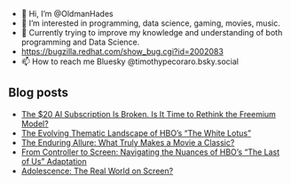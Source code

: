 - 👋 Hi, I’m @OldmanHades
- 👀 I’m interested in programming, data science, gaming, movies, music.
- 🌱 Currently trying to improve my knowledge and understanding of both programming and Data Science.
- https://bugzilla.redhat.com/show_bug.cgi?id=2002083
- 📫 How to reach me Bluesky @timothypecoraro.bsky.social


## Blog posts
<!-- BLOG-POST-LIST:START -->
- [The $20 AI Subscription Is Broken. Is It Time to Rethink the Freemium Model?](https://medium.com/@timothypecoraro/the-20-ai-subscription-is-broken-is-it-time-to-rethink-the-freemium-model-4bbb0f6b087e?source=rss-5097f5c9b801------2)
- [The Evolving Thematic Landscape of HBO’s “The White Lotus”](https://medium.com/@timothypecoraro/the-evolving-thematic-landscape-of-hbos-the-white-lotus-04782f099f4b?source=rss-5097f5c9b801------2)
- [The Enduring Allure: What Truly Makes a Movie a Classic?](https://medium.com/@timothypecoraro/the-enduring-allure-what-truly-makes-a-movie-a-classic-8f1f7194a796?source=rss-5097f5c9b801------2)
- [From Controller to Screen: Navigating the Nuances of HBO’s “The Last of Us” Adaptation](https://medium.com/@timothypecoraro/from-controller-to-screen-navigating-the-nuances-of-hbos-the-last-of-us-adaptation-7971fa71d945?source=rss-5097f5c9b801------2)
- [Adolescence: The Real World on Screen?](https://medium.com/@timothypecoraro/adolescence-the-real-world-on-screen-b4b5fd312741?source=rss-5097f5c9b801------2)
<!-- BLOG-POST-LIST:END -->

